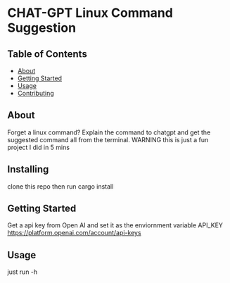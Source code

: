 # CHAT-GPT Linux Command Suggestion

## Table of Contents

- [About](#about)
- [Getting Started](#getting_started)
- [Usage](#usage)
- [Contributing](../CONTRIBUTING.md)

## About <a name = "about"></a>

Forget a linux command? Explain the command to chatgpt and get the suggested command all from the terminal. WARNING this is just a fun project I did in 5 mins

## Installing <a name = "installing"></a>

clone this repo then run cargo install

## Getting Started <a name = "getting_started"></a>

Get a api key from Open AI and set it as the enviornment variable API_KEY 
https://platform.openai.com/account/api-keys

## Usage <a name = "usage"></a>

just run -h

